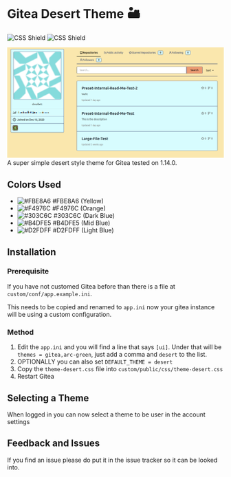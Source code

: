 # Gitea Desert Theme 🏜️
![CSS Shield](https://img.shields.io/badge/Gitea%20Version-1.14.0-brightgreen) ![CSS Shield](https://img.shields.io/badge/Styling-CSS-informational)

![Screen Shot](screenshots/account.png)
A super simple desert style theme for Gitea tested on 1.14.0.

## Colors Used
- ![#FBE8A6](https://via.placeholder.com/15/FBE8A6/000000?text=+) #FBE8A6 (Yellow)
- ![#F4976C](https://via.placeholder.com/15/F4976C/000000?text=+) #F4976C (Orange)
- ![#303C6C](https://via.placeholder.com/15/303C6C/000000?text=+) #303C6C (Dark Blue)
- ![#B4DFE5](https://via.placeholder.com/15/B4DFE5/000000?text=+) #B4DFE5 (Mid Blue)
- ![#D2FDFF](https://via.placeholder.com/15/D2FDFF/000000?text=+) #D2FDFF (Light Blue)

## Installation
### Prerequisite
If you have not customed Gitea before than there is a file at `custom/conf/app.example.ini`.

This needs to be copied and renamed to `app.ini` now your gitea instance will be using a custom configuration.

### Method
1. Edit the `app.ini` and you will find a line that says `[ui]`. Under that will be `themes = gitea,arc-green`, just add a comma and `desert` to the list.
2. OPTIONALLY you can also set `DEFAULT_THEME = desert`
3. Copy the `theme-desert.css` file into `custom/public/css/theme-desert.css`
4. Restart Gitea

## Selecting a Theme
When logged in you can now select a theme to be user in the account settings

## Feedback and Issues
If you find an issue please do put it in the issue tracker so it can be looked into.
